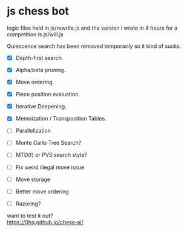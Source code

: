 # js chess bot

logic files held in js/rewrite.js and the version i wrote in 4 hours for a competition is js/will.js

Quiescence search has been removed temporarily so it kind of sucks.

- [x] Depth-first search.  
- [x] Alpha/beta pruning.  
- [x] Move ordering.  
- [x] Piece position evaluation.  
- [x] Iterative Deepening.  
- [x] Memoization / Transposition Tables.  

- [ ] Parallelization   
- [ ] Monte Carlo Tree Search?  
- [ ] MTD(f) or PVS search style?  
- [ ] Fix weird illegal move issue
- [ ] Move storage
- [ ] Better move ordering
- [ ] Razoring?

want to test it out?  
https://0hq.github.io/chess-ai/  
